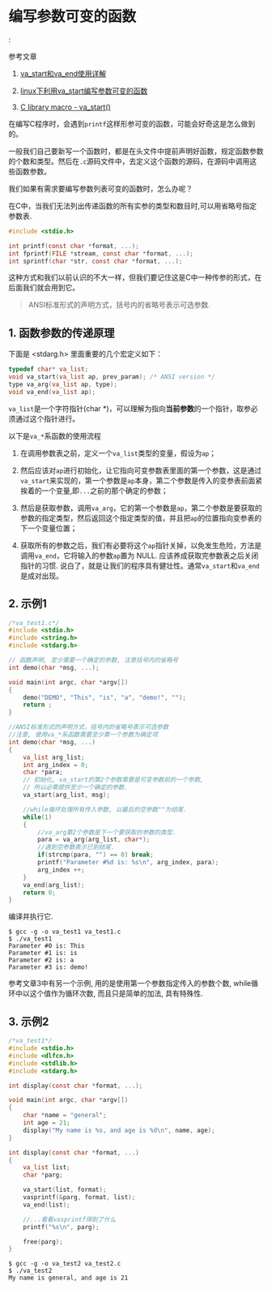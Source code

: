 # 编写参数可变的函数

<!tags!>: <!c!> <!va_start!>

参考文章

1. [va_start和va_end使用详解](http://www.cnblogs.com/hanyonglu/archive/2011/05/07/2039916.html)

2. [linux下利用va_start编写参数可变的函数](http://ju.outofmemory.cn/entry/154069)

3. [C library macro - va_start()](https://www.tutorialspoint.com/c_standard_library/c_macro_va_start.htm)

在编写C程序时，会遇到`printf`这样形参可变的函数，可能会好奇这是怎么做到的。

一般我们自己要新写一个函数时，都是在头文件中提前声明好函数，规定函数参数的个数和类型。然后在`.c`源码文件中，去定义这个函数的源码，在源码中调用这些函数参数。

我们如果有需求要编写参数列表可变的函数时，怎么办呢？

在C中，当我们无法列出传递函数的所有实参的类型和数目时,可以用省略号指定参数表.

```c
#include <stdio.h>

int printf(const char *format, ...);
int fprintf(FILE *stream, const char *format, ...);
int sprintf(char *str, const char *format, ...);
```

这种方式和我们以前认识的不大一样，但我们要记住这是C中一种传参的形式，在后面我们就会用到它。

> ANSI标准形式的声明方式，括号内的省略号表示可选参数.

## 1. 函数参数的传递原理

下面是 <stdarg.h> 里面重要的几个宏定义如下：

```c
typedef char* va_list;
void va_start(va_list ap, prev_param); /* ANSI version */
type va_arg(va_list ap, type);
void va_end(va_list ap);
```

`va_list`是一个字符指针(char *)，可以理解为指向**当前参数**的一个指针，取参必须通过这个指针进行。

以下是`va_*`系函数的使用流程

1. 在调用参数表之前，定义一个`va_list`类型的变量，假设为`ap`；

2. 然后应该对`ap`进行初始化，让它指向可变参数表里面的第一个参数，这是通过`va_start`来实现的，第一个参数是`ap`本身，第二个参数是传入的变参表前面紧挨着的一个变量,即`...`之前的那个确定的参数；

3. 然后是获取参数，调用`va_arg`，它的第一个参数是`ap`，第二个参数是要获取的参数的指定类型，然后返回这个指定类型的值，并且把`ap`的位置指向变参表的下一个变量位置；

4. 获取所有的参数之后，我们有必要将这个`ap`指针关掉，以免发生危险，方法是调用`va_end`，它将输入的参数`ap`置为 NULL. 应该养成获取完参数表之后关闭指针的习惯. 说白了，就是让我们的程序具有健壮性。通常`va_start`和`va_end`是成对出现。

## 2. 示例1

```c
/*va_test1.c*/
#include <stdio.h>
#include <string.h>
#include <stdarg.h>

// 函数声明, 至少需要一个确定的参数, 注意括号内的省略号
int demo(char *msg, ...);

void main(int argc, char *argv[])
{
    demo("DEMO", "This", "is", "a", "demo!", "");
    return ;
}

//ANSI标准形式的声明方式，括号内的省略号表示可选参数
//注意, 使用va_*系函数需要至少第一个参数为确定项
int demo(char *msg, ...)
{
    va_list arg_list;
    int arg_index = 0;
    char *para;
    // 初始化, va_start的第2个参数需要是可变参数前的一个参数, 
    // 所以必需提供至少一个确定的参数.
    va_start(arg_list, msg);

    //while循环处理所有传入参数, 以最后的空参数""为结尾.
    while(1)
    {
        //va_arg第2个参数是下一个要获取的参数的类型.
        para = va_arg(arg_list, char*);
        //遇到空参数表示已到结尾.
        if(strcmp(para, "") == 0) break;
        printf("Parameter #%d is: %s\n", arg_index, para);
        arg_index ++;
    }
    va_end(arg_list);
    return 0;
}

```

编译并执行它.

```
$ gcc -g -o va_test1 va_test1.c 
$ ./va_test1 
Parameter #0 is: This
Parameter #1 is: is
Parameter #2 is: a
Parameter #3 is: demo!
```

参考文章3中有另一个示例, 用的是使用第一个参数指定传入的参数个数, while循环中以这个值作为循环次数, 而且只是简单的加法, 具有特殊性.

## 3. 示例2

```c
/*va_test1*/
#include <stdio.h>
#include <dlfcn.h>
#include <stdlib.h>
#include <stdarg.h>

int display(const char *format, ...);

void main(int argc, char *argv[])
{
    char *name = "general";
    int age = 21;
    display("My name is %s, and age is %d\n", name, age);
}

int display(const char *format, ...)
{
    va_list list;
    char *parg;

    va_start(list, format);
    vasprintf(&parg, format, list);
    va_end(list);

    //...看看vasprintf得到了什么
    printf("%s\n", parg);

    free(parg);
}
```

```
$ gcc -g -o va_test2 va_test2.c
$ ./va_test2 
My name is general, and age is 21
```